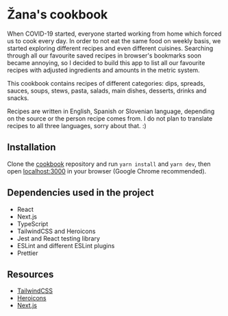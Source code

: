 # Žana's cookbook

When COVID-19 started, everyone started working from home which forced us to cook every day. In order to not eat
the same food on weekly basis, we started exploring different recipes and even different cuisines.
Searching through all our favourite saved recipes in browser's bookmarks soon became annoying, so I decided to build
this app to list all our favourite recipes with adjusted ingredients and amounts in the metric system.

This cookbook contains recipes of different categories: dips, spreads, sauces, soups, stews, pasta, salads, main dishes,
desserts, drinks and snacks.

Recipes are written in English, Spanish or Slovenian language, depending on the source or the person recipe comes from.
I do not plan to translate recipes to all three languages, sorry about that. :)

## Installation

Clone the [cookbook](https://github.com/flanzana/cookbook) repository and run `yarn install` and `yarn dev`,
then open [localhost:3000](http://localhost:3000) in your browser (Google Chrome recommended).

## Dependencies used in the project

- React
- Next.js
- TypeScript
- TailwindCSS and Heroicons
- Jest and React testing library
- ESLint and different ESLint plugins
- Prettier

## Resources

- [TailwindCSS](https://tailwindcss.com/docs)
- [Heroicons](https://heroicons.com/)
- [Next.js](https://nextjs.org/docs)
